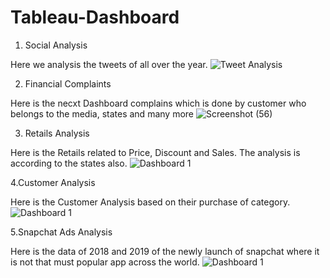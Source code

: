 # Tableau-Dashboard
1. Social Analysis 

Here we analysis the tweets of all over the year.
![Tweet Analysis](https://user-images.githubusercontent.com/65023775/189179376-49242879-f43b-40d6-a475-a66e7484dbf2.png)


2. Financial Complaints

Here is the necxt Dashboard complains which is done by customer who belongs to the media, states and many more 
![Screenshot (56)](https://user-images.githubusercontent.com/65023775/189240668-f11b3727-567b-45ec-b544-5f7f94ea0ee5.png)

3. Retails Analysis 

Here is the Retails related to Price, Discount and Sales. The analysis is according to the states also.
![Dashboard 1](https://user-images.githubusercontent.com/65023775/189491610-8d77aa7a-ea38-41a1-b5c1-cd3464d09be6.png)

4.Customer Analysis 

Here is the Customer Analysis based on their purchase of category.
![Dashboard 1](https://user-images.githubusercontent.com/65023775/189518575-3030e264-0026-472e-90e6-c4cb37b8e026.png)

5.Snapchat Ads Analysis 

Here is the data of 2018 and 2019 of the newly launch of snapchat where it is not that must popular app across the world.
![Dashboard 1](https://user-images.githubusercontent.com/65023775/189761445-002ec60c-11c2-4fa1-ae08-70a98074cd5d.png)

